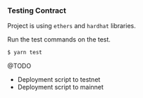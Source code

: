 ### Testing Contract

Project is using `ethers` and `hardhat` libraries.

Run the test commands on the test.
```sh
$ yarn test
```

@TODO
* Deployment script to testnet
* Deployment script to mainnet
